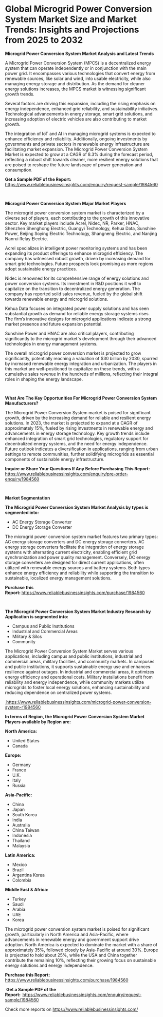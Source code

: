 <p><h1>Global Microgrid Power Conversion System Market Size and Market Trends: Insights and Projections from 2025 to 2032</h1></p><p><strong>Microgrid Power Conversion System Market Analysis and Latest Trends</strong></p>
<p><p>A Microgrid Power Conversion System (MPCS) is a decentralized energy system that can operate independently or in conjunction with the main power grid. It encompasses various technologies that convert energy from renewable sources, like solar and wind, into usable electricity, while also managing energy storage and distribution. As the demand for cleaner energy solutions increases, the MPCS market is witnessing significant growth trends.</p><p>Several factors are driving this expansion, including the rising emphasis on energy independence, enhanced grid reliability, and sustainability initiatives. Technological advancements in energy storage, smart grid solutions, and increasing adoption of electric vehicles are also contributing to market growth. </p><p>The integration of IoT and AI in managing microgrid systems is expected to enhance efficiency and reliability. Additionally, ongoing investments by governments and private sectors in renewable energy infrastructure are facilitating market expansion. The Microgrid Power Conversion System Market is expected to grow at a CAGR of 8.3% during the forecast period, reflecting a robust shift towards cleaner, more resilient energy solutions that are poised to reshape the future landscape of power generation and consumption.</p></p>
<p><strong>Get a Sample PDF of the Report:&nbsp;</strong> <a href="https://www.reliablebusinessinsights.com/enquiry/request-sample/1984560?utm_campaign=3116&utm_medium=2&utm_source=Github&utm_content=ia&utm_term=07042025&utm_id=microgrid-power-conversion-system">https://www.reliablebusinessinsights.com/enquiry/request-sample/1984560</a></p>
<p>&nbsp;</p>
<p><strong>Microgrid Power Conversion System Major Market Players</strong></p>
<p><p>The microgrid power conversion system market is characterized by a diverse set of players, each contributing to the growth of this innovative sector. Key market players include Acrel, Nidec, NR, Parker, HNAC, Shenzhen Shenghong Electric, Guangyi Technology, Kehua Data, Sunshine Power, Beijing Soying Electric Technology, Shangneng Electric, and Nanjing Nanrui Relay Electric.</p><p>Acrel specializes in intelligent power monitoring systems and has been expanding its product offerings to enhance microgrid efficiency. The company has witnessed robust growth, driven by increasing demand for smart grid technologies. Future prospects look promising as more regions adopt sustainable energy practices.</p><p>Nidec is renowned for its comprehensive range of energy solutions and power conversion systems. Its investment in R&D positions it well to capitalize on the transition to decentralized energy generation. The company has reported solid sales revenue, fueled by the global shift towards renewable energy and microgrid solutions.</p><p>Kehua Data focuses on integrated power supply solutions and has seen substantial growth as demand for reliable energy storage systems rises. The firm’s innovative designs for microgrid applications indicate a strong market presence and future expansion potential.</p><p>Sunshine Power and HNAC are also critical players, contributing significantly to the microgrid market's development through their advanced technologies in energy management systems. </p><p>The overall microgrid power conversion market is projected to grow significantly, potentially reaching a valuation of $30 billion by 2030, spurred by increased renewable energy integration and urbanization. The players in this market are well-positioned to capitalize on these trends, with a cumulative sales revenue in the hundreds of millions, reflecting their integral roles in shaping the energy landscape.</p></p>
<p>&nbsp;</p>
<p><strong>What Are The Key Opportunities For Microgrid Power Conversion System Manufacturers?</strong></p>
<p><p>The Microgrid Power Conversion System market is poised for significant growth, driven by the increasing demand for reliable and resilient energy solutions. In 2023, the market is projected to expand at a CAGR of approximately 15%, fueled by rising investments in renewable energy and advancements in energy storage technology. Key growth trends include enhanced integration of smart grid technologies, regulatory support for decentralized energy systems, and the need for energy independence. Future outlook indicates a diversification in applications, ranging from urban settings to remote communities, further solidifying microgrids as essential components of sustainable energy infrastructure.</p></p>
<p><strong>Inquire or Share Your Questions If Any Before Purchasing This Report:</strong> <a href="https://www.reliablebusinessinsights.com/enquiry/pre-order-enquiry/1984560?utm_campaign=3116&utm_medium=2&utm_source=Github&utm_content=ia&utm_term=07042025&utm_id=microgrid-power-conversion-system">https://www.reliablebusinessinsights.com/enquiry/pre-order-enquiry/1984560</a></p>
<p>&nbsp;</p>
<p><strong>Market Segmentation</strong></p>
<p><strong>The Microgrid Power Conversion System Market Analysis by types is segmented into:</strong></p>
<p><ul><li>AC Energy Storage Converter</li><li>DC Energy Storage Converter</li></ul></p>
<p><p>The microgrid power conversion system market features two primary types: AC energy storage converters and DC energy storage converters. AC energy storage converters facilitate the integration of energy storage systems with alternating current electricity, enabling efficient grid synchronization and power quality management. Conversely, DC energy storage converters are designed for direct current applications, often utilized with renewable energy sources and battery systems. Both types enhance energy efficiency and reliability while supporting the transition to sustainable, localized energy management solutions.</p></p>
<p><strong>Purchase this Report:&nbsp;</strong><a href="https://www.reliablebusinessinsights.com/purchase/1984560?utm_campaign=3116&utm_medium=2&utm_source=Github&utm_content=ia&utm_term=07042025&utm_id=microgrid-power-conversion-system">https://www.reliablebusinessinsights.com/purchase/1984560</a></p>
<p>&nbsp;</p>
<p><strong>The Microgrid Power Conversion System Market Industry Research by Application is segmented into:</strong></p>
<p><ul><li>Campus and Public Institutions</li><li>Industrial and Commercial Areas</li><li>Military & Silos</li><li>Community</li></ul></p>
<p><p>The Microgrid Power Conversion System Market serves various applications, including campus and public institutions, industrial and commercial areas, military facilities, and community markets. In campuses and public institutions, it supports sustainable energy use and enhances resilience against outages. In industrial and commercial areas, it optimizes energy efficiency and operational costs. Military installations benefit from reliability and energy independence, while community markets utilize microgrids to foster local energy solutions, enhancing sustainability and reducing dependence on centralized power systems.</p></p>
<p><a href="https://www.reliablebusinessinsights.com/microgrid-power-conversion-system-r1984560?utm_campaign=3116&utm_medium=2&utm_source=Github&utm_content=ia&utm_term=07042025&utm_id=microgrid-power-conversion-system">&nbsp;https://www.reliablebusinessinsights.com/microgrid-power-conversion-system-r1984560</a></p>
<p><strong>In terms of Region, the Microgrid Power Conversion System Market Players available by Region are:</strong></p>
<p>
    <p> <strong> North America: </strong>
        <ul>
            <li>United States</li>
            <li>Canada</li>
        </ul>
        </p> 
    <p> <strong> Europe: </strong>
        <ul>
            <li>Germany</li>
            <li>France</li>
            <li>U.K.</li>
            <li>Italy</li>
            <li>Russia</li>
        </ul>
        </p> 
    <p> <strong> Asia-Pacific: </strong>
        <ul>
            <li>China</li>
            <li>Japan</li>
            <li>South Korea</li>
            <li>India</li>
            <li>Australia</li>
            <li>China Taiwan</li>
            <li>Indonesia</li>
            <li>Thailand</li>
            <li>Malaysia</li>
        </ul>
        </p> 
    <p> <strong> Latin America: </strong>
        <ul>
            <li>Mexico</li>
            <li>Brazil</li>
            <li>Argentina Korea</li>
            <li>Colombia</li>
        </ul>
        </p> 
    <p> <strong> Middle East & Africa: </strong>
        <ul>
            <li>Turkey</li>
            <li>Saudi</li>
            <li>Arabia</li>
            <li>UAE</li>
            <li>Korea</li>
        </ul>
    </p>
    </p>
<p><p>The microgrid power conversion system market is poised for significant growth, particularly in North America and Asia-Pacific, where advancements in renewable energy and government support drive adoption. North America is expected to dominate the market with a share of approximately 35%, followed closely by Asia-Pacific at around 30%. Europe is projected to hold about 25%, while the USA and China together contribute the remaining 10%, reflecting their growing focus on sustainable energy solutions and energy independence.</p></p>
<p><strong>Purchase this Report: </strong><a href="https://www.reliablebusinessinsights.com/purchase/1984560?utm_campaign=3116&utm_medium=2&utm_source=Github&utm_content=ia&utm_term=07042025&utm_id=microgrid-power-conversion-system">https://www.reliablebusinessinsights.com/purchase/1984560</a></p>
<p>&nbsp;<strong>Get a Sample PDF of the Report:&nbsp;&nbsp;</strong><a href="https://www.reliablebusinessinsights.com/enquiry/request-sample/1984560?utm_campaign=3116&utm_medium=2&utm_source=Github&utm_content=ia&utm_term=07042025&utm_id=microgrid-power-conversion-system">https://www.reliablebusinessinsights.com/enquiry/request-sample/1984560</a></p>
<p><strong></strong></p>
<p>Check more reports on <a href="https://www.reliablebusinessinsights.com/?utm_campaign=3116&utm_medium=2&utm_source=Github&utm_content=ia&utm_term=07042025&utm_id=microgrid-power-conversion-system">https://www.reliablebusinessinsights.com/</a></p>